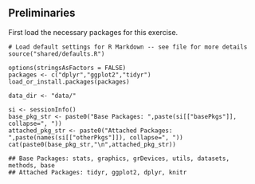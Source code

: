 Preliminaries
-------------

First load the necessary packages for this exercise.

    # Load default settings for R Markdown -- see file for more details
    source("shared/defaults.R")

    options(stringsAsFactors = FALSE)
    packages <- c("dplyr","ggplot2","tidyr")
    load_or_install.packages(packages)

    data_dir <- "data/"

    si <- sessionInfo()
    base_pkg_str <- paste0("Base Packages: ",paste(si[["basePkgs"]], collapse=", "))
    attached_pkg_str <- paste0("Attached Packages: ",paste(names(si[["otherPkgs"]]), collapse=", "))
    cat(paste0(base_pkg_str,"\n",attached_pkg_str))

    ## Base Packages: stats, graphics, grDevices, utils, datasets, methods, base
    ## Attached Packages: tidyr, ggplot2, dplyr, knitr
